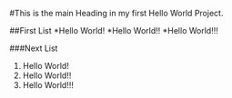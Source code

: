 #This is the main Heading in my first Hello World Project.

##First List
*Hello World!
*Hello World!!
*Hello World!!!

###Next List
1. Hello World!
2. Hello World!!
3. Hello World!!!